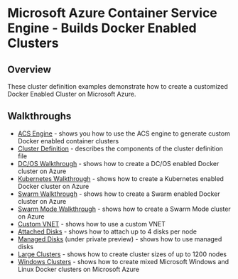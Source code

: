 # Microsoft Azure Container Service Engine - Builds Docker Enabled Clusters

## Overview

These cluster definition examples demonstrate how to create a customized Docker Enabled Cluster on Microsoft Azure.

## Walkthroughs

* [ACS Engine](../docs/acsengine.md) - shows you how to use the ACS engine to generate custom Docker enabled container clusters
* [Cluster Definition](../docs/clusterdefinition.md) - describes the components of the cluster definition file
* [DC/OS Walkthrough](../docs/dcos.md) - shows how to create a DC/OS enabled Docker cluster on Azure
* [Kubernetes Walkthrough](../docs/kubernetes.md) - shows how to create a Kubernetes enabled Docker cluster on Azure
* [Swarm Walkthrough](../docs/swarm.md) - shows how to create a Swarm enabled Docker cluster on Azure
* [Swarm Mode Walkthrough](../docs/swarmmode.md) - shows how to create a Swarm Mode cluster on Azure
* [Custom VNET](vnet) - shows how to use a custom VNET 
* [Attached Disks](disks-storageaccount) - shows how to attach up to 4 disks per node
* [Managed Disks](disks-managed) (under private preview) - shows how to use managed disks 
* [Large Clusters](largeclusters) - shows how to create cluster sizes of up to 1200 nodes
* [Windows Clusters](windows) - shows how to create mixed Microsoft Windows and Linux Docker clusters on Microsoft Azure
